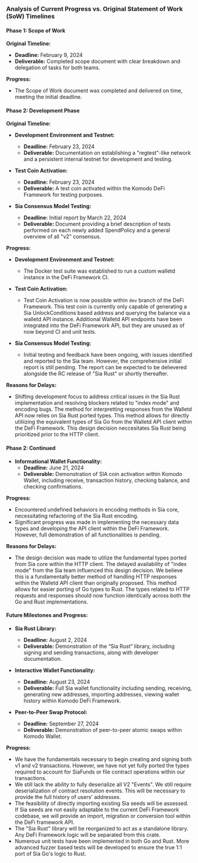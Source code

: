 ### Analysis of Current Progress vs. Original Statement of Work (SoW) Timelines

#### Phase 1: Scope of Work
**Original Timeline:**
- **Deadline:** February 9, 2024
- **Deliverable:** Completed scope document with clear breakdown and delegation of tasks for both teams.

**Progress:**
- The Scope of Work document was completed and delivered on time, meeting the initial deadline.

#### Phase 2: Development Phase
**Original Timeline:**
- **Development Environment and Testnet:**
  - **Deadline:** February 23, 2024
  - **Deliverable:** Documentation on establishing a "regtest"-like network and a persistent internal testnet for development and testing.
  
- **Test Coin Activation:**
  - **Deadline:** February 23, 2024
  - **Deliverable:** A test coin activated within the Komodo DeFi Framework for testing purposes.

- **Sia Consensus Model Testing:**
  - **Deadline:** Initial report by March 22, 2024
  - **Deliverable:** Document providing a brief description of tests performed on each newly added SpendPolicy and a general overview of all "v2" consensus.

**Progress:**
- **Development Environment and Testnet:**
  - The Docker test suite was established to run a custom walletd instance in the DeFi Framework CI.

- **Test Coin Activation:**
  - Test Coin Activation is now possible within `dev` branch of the DeFi Framework. This test coin is currently only capable of generating a Sia UnlockConditions based address and querying the balance via a walletd API instance. Additional Walletd API endpoints have been integrated into the DeFi Framework API, but they are unused as of now beyond CI and unit tests. 

- **Sia Consensus Model Testing:**
  - Initial testing and feedback have been ongoing, with issues identified and reported to the Sia team. However, the comprehensive initial report is still pending. The report can be expected to be delievered alongside the RC release of "Sia Rust" or shortly thereafter.

**Reasons for Delays:**
- Shifting development focus to address critical issues in the Sia Rust implementation and resolving blockers related to "index mode" and encoding bugs. The method for interpretting responses from the Walletd API now relies on Sia Rust ported types. This method allows for directly utiliizing the equivalent types of Sia Go from the Walletd API client within the DeFi Framework. This design decision neccesitates Sia Rust being prioritized prior to the HTTP client.

#### Phase 2: Continued
- **Informational Wallet Functionality:**
  - **Deadline:** June 21, 2024
  - **Deliverable:** Demonstration of SIA coin activation within Komodo Wallet, including receive, transaction history, checking balance, and checking confirmations.

**Progress:**
- Encountered undefined behaviors in encoding methods in Sia core, necessitating refactoring of the Sia Rust encoding.
- Significant progress was made in implementing the necessary data types and developing the API client within the DeFi Framework. However, full demonstration of all functionalities is pending.

**Reasons for Delays:**
- The design decision was made to utilize the fundamental types ported from Sia core within the HTTP client. The delayed availability of "index mode" from the Sia team influenced this design decision. We believe this is a fundamentally better method of handling HTTP responses within the Walletd API client than originally proposed. This method allows for easier porting of Go types to Rust. The types related to HTTP requests and responses should now function identically across both the Go and Rust implementations.

#### Future Milestones and Progress:

- **Sia Rust Library:**
  - **Deadline:** August 2, 2024
  - **Deliverable:** Demonstration of the “Sia Rust” library, including signing and sending transactions, along with developer documentation.

- **Interactive Wallet Functionality:**
  - **Deadline:** August 23, 2024
  - **Deliverable:** Full Sia wallet functionality including sending, receiving, generating new addresses, importing addresses, viewing wallet history within Komodo DeFi Framework.

- **Peer-to-Peer Swap Protocol:**
  - **Deadline:** September 27, 2024
  - **Deliverable:** Demonstration of peer-to-peer atomic swaps within Komodo Wallet.

**Progress:**
- We have the fundamentals necessary to begin creating and signing both v1 and v2 transactions. However, we have not yet fully ported the types required to account for SiaFunds or file contract operations within our transactions.
- We still lack the ability to fully deserialize all V2 "Events". We still require deserialization of contract resolution events. This will be necessary to provide the full history of users' addresses.
- The feasibility of directly importing existing Sia seeds will be assessed. If Sia seeds are not easily adaptable to the current DeFi Framework codebase, we will provide an import, migration or conversion tool within the DeFi framework API.
- The "Sia Rust" library will be reorganized to act as a standalone library. Any DeFi Framework logic will be separated from this crate. 
- Numerous unit tests have been implemented in both Go and Rust. More advanced fuzzer based tests will be developed to ensure the true 1:1 port of Sia Go's logic to Rust.
